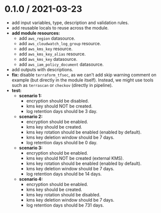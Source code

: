

0.1.0 / 2021-03-23
==================

- add input variables, type, description and validation rules.
- add reusable locals to reuse across the module.
- **add module resources:**
  - add `aws_region` datasource.
  - add `aws_cloudwatch_log_group` resource.
  - add `aws_kms_key` resource.
  - add `aws_kms_key_alias` resource.
  - add `aws_kms_key` datasource.
  - add `aws_iam_policy_document` datasource.
- add outputs with descriptions.
- **fix:** disable `terraform_tfsec`, as we can't add skip warning comment on example (but directly in the module itself). Instead, we might use tools such as `terrascan` or `checkov` (directly in pipeline).
- **test:**
  - **scenario 1:**
    - encryption should be disabled.
    - kms key should NOT be created.
    - log retention days should be 3 day.
  - **scenario 2:**
    - encryption should be enabled.
    - kms key should be created.
    - kms key rotation should be enabled (enabled by default).
    - kms key deletion window should be 7 days.
    - log retention days should be 0 day.
  - **scenario 3:**
    - encryption should be enabled.
    - kms key should NOT be created (external KMS).
    - kms key rotation should be enabled (enabled by default).
    - kms key deletion window should be 7 days.
    - log retention days should be 14 days.
  - **scenario 4:**
    - encryption should be enabled.
    - kms key should be created.
    - kms key rotation should be disabled.
    - kms key deletion window should be 7 days.
    - log retention days should be 731 days.
